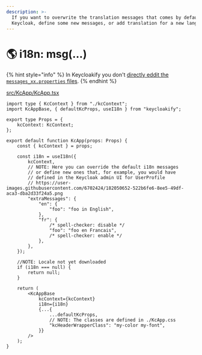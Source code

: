 ```yaml
---
description: >-
  If you want to overwrite the translation messages that comes by default with
  Keycloak, define some new messages, or add translation for a new language.
---
```


# 🌎 i18n: msg(...)

{% hint style="info" %}
In Keycloakify you don't [directly eddit the `messages_xx.properties` files](https://files.gitbook.com/v0/b/gitbook-x-prod.appspot.com/o/spaces%2FsspJ8BvaNa5VrAWRnnD0%2Fuploads%2FARZ2fA82vANcrQ30kEac%2FUntitled.png?alt=media\&token=14c35c9a-e78d-4cf0-9037-22097eb6071b). &#x20;
{% endhint %}

[src/KcApp/KcApp.tsx](https://github.com/garronej/keycloakify-starter/blob/main/src/KcApp/KcApp.tsx)

```tsx
import type { KcContext } from "./kcContext";
import KcAppBase, { defaultKcProps, useI18n } from "keycloakify";

export type Props = {
    kcContext: KcContext;
};

export default function KcApp(props: Props) {
    const { kcContext } = props;

    const i18n = useI18n({
        kcContext,
        // NOTE: Here you can override the default i18n messages
        // or define new ones that, for example, you would have
        // defined in the Keycloak admin UI for UserProfile
        // https://user-images.githubusercontent.com/6702424/182050652-522b6fe6-8ee5-49df-aca3-dba2d33f24a5.png
        "extraMessages": {
            "en": {
                "foo": "foo in English",
            },
            "fr": {
                /* spell-checker: disable */
                "foo": "foo en Francais",
                /* spell-checker: enable */
            },
        },
    });

    //NOTE: Locale not yet downloaded
    if (i18n === null) {
        return null;
    }

    return (
        <KcAppBase
            kcContext={kcContext}
            i18n={i18n}
            {...{
                ...defaultKcProps,
                // NOTE: The classes are defined in ./KcApp.css
                "kcHeaderWrapperClass": "my-color my-font",
            }}
        />
    );
}

```
